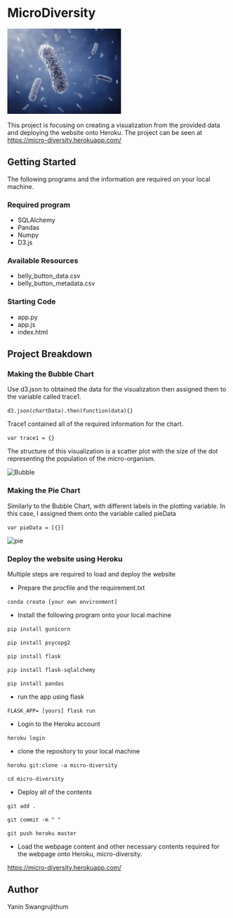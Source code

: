 # MicroDiversity

![Bacteria](Images/bacteria.jpeg)

This project is focusing on creating a visualization from the provided data and deploying the website onto Heroku.
The project can be seen at https://micro-diversity.herokuapp.com/ 

## Getting Started
The following programs and the information are required on your local machine. 
### Required program
* SQLAlchemy
* Pandas
* Numpy
* D3.js

### Available Resources
* belly_button_data.csv
* belly_button_metadata.csv

### Starting Code
* app.py
* app.js
* index.html

## Project Breakdown
### Making the Bubble Chart
Use d3.json to obtained the data for the visualization then assigned them to the variable called trace1. 

```d3.json(chartData).then(function(data){}```

Trace1 contained all of the required information for the chart. 

```var trace1 = {}```

The structure of this visualization is a scatter plot with the size of the dot representing the population of the micro-organism. 

![Bubble](Images/bubble.png)

### Making the Pie Chart
Similarly to the Bubble Chart, with different labels in the plotting variable. In this case, I assigned them onto the variable called pieData 

```var pieData = [{}]```

![pie](Images/newplot.png)

### Deploy the website using Heroku
Multiple steps are required to load and deploy the website

* Prepare the procfile and the requirement.txt 

```conda create [your own environment]```

* Install the following program onto your local machine

```pip install gunicorn```

```pip install psycopg2```

```pip install flask```

```pip install flask-sqlalchemy```

```pip install pandas```

* run the app using flask

```FLASK_APP= [yours] flask run```

* Login to the Heroku account

```heroku login```

* clone the repository to your local machine

```heroku git:clone -a micro-diversity```

```cd micro-diversity```

* Deploy all of the contents

```git add .```

```git commit -m " "```

```git push heroku master```

* Load the webpage content and other necessary contents required for the webpage onto Heroku, micro-diversity. 

https://micro-diversity.herokuapp.com/ 

## Author
Yanin Swangrujithum 




